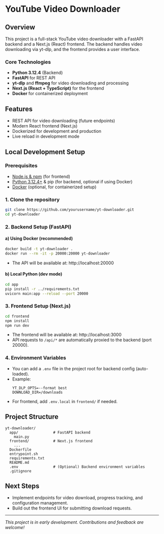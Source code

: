 # YouTube Video Downloader

## Overview
This project is a full-stack YouTube video downloader with a FastAPI backend and a Next.js (React) frontend. The backend handles video downloading via yt-dlp, and the frontend provides a user interface.

### Core Technologies
- **Python 3.12.4** (Backend)
- **FastAPI** for REST API
- **yt-dlp** and **ffmpeg** for video downloading and processing
- **Next.js (React + TypeScript)** for the frontend
- **Docker** for containerized deployment

## Features
- REST API for video downloading (future endpoints)
- Modern React frontend (Next.js)
- Dockerized for development and production
- Live reload in development mode

## Local Development Setup

### Prerequisites
- [Node.js & npm](https://nodejs.org/) (for frontend)
- [Python 3.12.4+](https://www.python.org/) & pip (for backend, optional if using Docker)
- [Docker](https://www.docker.com/) (optional, for containerized setup)

### 1. Clone the repository
```sh
git clone https://github.com/yourusername/yt-downloader.git
cd yt-downloader
```

### 2. Backend Setup (FastAPI)
#### a) Using Docker (recommended)
```sh
docker build -t yt-downloader .
docker run --rm -it -p 20000:20000 yt-downloader
```
- The API will be available at: http://localhost:20000

#### b) Local Python (dev mode)
```sh
cd app
pip install -r ../requirements.txt
uvicorn main:app --reload --port 20000
```

### 3. Frontend Setup (Next.js)
```sh
cd frontend
npm install
npm run dev
```
- The frontend will be available at: http://localhost:3000
- API requests to `/api/*` are automatically proxied to the backend (port 20000).

### 4. Environment Variables
- You can add a `.env` file in the project root for backend config (auto-loaded).
- Example:
  ```
  YT_DLP_OPTS=--format best
  DOWNLOAD_DIR=/downloads
  ```
- For frontend, add `.env.local` in `frontend/` if needed.

## Project Structure
```
yt-downloader/
  app/                # FastAPI backend
    main.py
  frontend/           # Next.js frontend
    ...
  Dockerfile
  entrypoint.sh
  requirements.txt
  README.md
  .env                # (Optional) Backend environment variables
  .gitignore
```

## Next Steps
- Implement endpoints for video download, progress tracking, and configuration management.
- Build out the frontend UI for submitting download requests.

---

*This project is in early development. Contributions and feedback are welcome!*